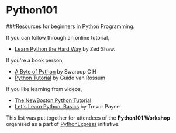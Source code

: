 # Python101

###Resources for beginners in Python Programming.

If you can follow through an online tutorial, 
- [Learn Python the Hard Way](https://learnpythonthehardway.org/book/) by Zed Shaw.

If you're a book person, 
- [A Byte of Python](http://files.swaroopch.com/python/byte_of_python.pdf) by Swaroop C H
- [Python Tutorial](https://docs.python.org/2/download.html) by Guido van Rossum

If you like learning from videos, 
- [The NewBoston Python Tutorial](https://thenewboston.com/videos.php?cat=36)
- [Let's Learn Python: Basics](https://www.youtube.com/playlist?list=PL82YdDfxhWsDJTq5f0Ae7M7yGcA26wevJ) by Trevor Payne


This list was put together for attendees of the **Python101 Workshop** organised as a part of [PythonExpress](https://pythonexpress.in/) initiative. 
